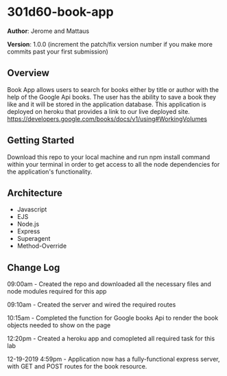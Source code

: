 # 301d60-book-app

**Author**: Jerome and Mattaus

**Version**: 1.0.0 (increment the patch/fix version number if you make more commits past your first submission)

## Overview
Book App allows users to search for books either by title or author with the help of the Google Api books. The user has the ability to save a book they like and it will be stored in the application database. This application is deployed on heroku that provides a link to our live deployed site.
https://developers.google.com/books/docs/v1/using#WorkingVolumes
<!-- Provide a high level overview of what this application is and why you are building it, beyond the fact that it's an assignment for a Code 301 class. (i.e. What's your problem domain?) -->

## Getting Started
Download this repo to your local machine and run npm install command within your terminal in order to get access to all the node dependencies for the application's functionality.
<!-- What are the steps that a user must take in order to build this app on their own machine and get it running? -->

## Architecture
- Javascript
- EJS
- Node.js
- Express
- Superagent
- Method-Override
<!-- Provide a detailed description of the application design. What technologies (languages, libraries, etc) you're using, and any other relevant design information. -->

## Change Log

09:00am - Created the repo and downloaded all the necessary files and node modules required for this app

09:10am - Created the server and wired the required routes

10:15am - Completed the function for Google books Api to render the book objects needed to show on the page

12:20pm - Created a heroku app and comopleted all required task for this lab

12-19-2019 4:59pm - Application now has a fully-functional express server, with GET and POST routes for the book resource.


<!-- Use this area to document the iterative changes made to your application as each feature is successfully implemented. Use time stamps. Here's an examples:

## Credits and Collaborations
<!-- Give credit (and a link) to other people or resources that helped you build this application. -->
